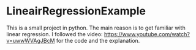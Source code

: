 # LineairRegressionExample
This is a small project in python. The main reason is to get familiar with linear regression. I followed the video: https://www.youtube.com/watch?v=uwwWVAgJBcM for the code and the explanation.
